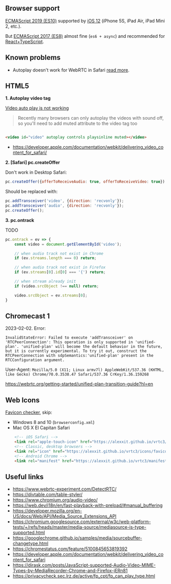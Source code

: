 ## Browser support

[ECMAScript 2019 (ES10)](https://caniuse.com/?search=es10) supported by [iOS 12](https://en.wikipedia.org/wiki/IOS_12) (iPhone 5S, iPad Air, iPad Mini 2, etc.).

But [ECMAScript 2017 (ES8)](https://caniuse.com/?search=es8) almost fine (`es6 + async`) and recommended for [React+TypeScript](https://github.com/typescript-cheatsheets/react).

## Known problems

- Autoplay doesn't work for WebRTC in Safari [read more](https://developer.apple.com/documentation/webkit/delivering_video_content_for_safari/).

## HTML5

**1. Autoplay video tag**

[Video auto play is not working](https://stackoverflow.com/questions/17994666/video-auto-play-is-not-working-in-safari-and-chrome-desktop-browser)

> Recently many browsers can only autoplay the videos with sound off, so you'll need to add muted attribute to the video tag too

```html

<video id="video" autoplay controls playsinline muted></video>
```

- https://developer.apple.com/documentation/webkit/delivering_video_content_for_safari/

**2. [Safari] pc.createOffer**

Don't work in Desktop Safari:

```js
pc.createOffer({offerToReceiveAudio: true, offerToReceiveVideo: true})
```

Should be replaced with:

```js
pc.addTransceiver('video', {direction: 'recvonly'});
pc.addTransceiver('audio', {direction: 'recvonly'});
pc.createOffer();
```

**3. pc.ontrack**

TODO

```js
pc.ontrack = ev => {
    const video = document.getElementById('video');

    // when audio track not exist in Chrome
    if (ev.streams.length === 0) return;

    // when audio track not exist in Firefox
    if (ev.streams[0].id[0] === '{') return;

    // when stream already init
    if (video.srcObject !== null) return;

    video.srcObject = ev.streams[0];
}
```

## Chromecast 1

2023-02-02. Error:

```
InvalidStateError: Failed to execute 'addTransceiver' on 'RTCPeerConnection': This operation is only supported in 'unified-plan'. 'unified-plan' will become the default behavior in the future, but it is currently experimental. To try it out, construct the RTCPeerConnection with sdpSemantics:'unified-plan' present in the RTCConfiguration argument.
```

User-Agent: `Mozilla/5.0 (X11; Linux armv7l) AppleWebKit/537.36 (KHTML, like Gecko) Chrome/70.0.3538.47 Safari/537.36 CrKey/1.36.159268`

https://webrtc.org/getting-started/unified-plan-transition-guide?hl=en

## Web Icons

[Favicon checker](https://realfavicongenerator.net/), skip:

- Windows 8 and 10 (`browserconfig.xml`)
- Mac OS X El Capitan Safari

```html
    <!-- iOS Safari -->
    <link rel="apple-touch-icon" href="https://alexxit.github.io/vrtc3/icons/apple-touch-icon-180x180.png" sizes="180x180">
    <!-- Classic, desktop browsers -->
    <link rel="icon" href="https://alexxit.github.io/vrtc3/icons/favicon.ico">
    <!-- Android Chrome -->
    <link rel="manifest" href="https://alexxit.github.io/vrtc3/manifest.json">
```

## Useful links

- https://www.webrtc-experiment.com/DetectRTC/
- https://divtable.com/table-styler/
- https://www.chromium.org/audio-video/
- https://web.dev/i18n/en/fast-playback-with-preload/#manual_buffering
- https://developer.mozilla.org/en-US/docs/Web/API/Media_Source_Extensions_API
- https://chromium.googlesource.com/external/w3c/web-platform-tests/+/refs/heads/master/media-source/mediasource-is-type-supported.html
- https://googlechrome.github.io/samples/media/sourcebuffer-changetype.html
- https://chromestatus.com/feature/5100845653819392
- https://developer.apple.com/documentation/webkit/delivering_video_content_for_safari
- https://dirask.com/posts/JavaScript-supported-Audio-Video-MIME-Types-by-MediaRecorder-Chrome-and-Firefox-jERn81
- https://privacycheck.sec.lrz.de/active/fp_cpt/fp_can_play_type.html
